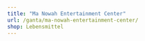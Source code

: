 ```yaml
---
title: "Ma Nowah Entertainment Center"
url: /ganta/ma-nowah-entertainment-center/
shop: Lebensmittel
---
```

